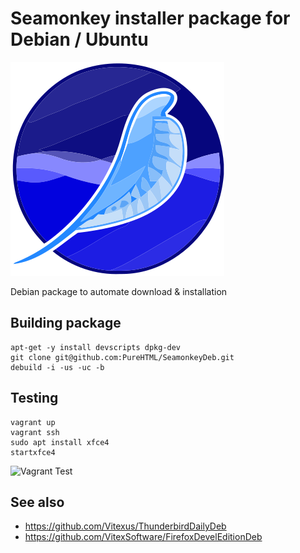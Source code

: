 Seamonkey installer package for Debian / Ubuntu
=====================================================

![Seamonkey](seamonkey.svg?raw=true "seamonkey logo")

Debian package to automate download & installation

Building package
----------------

```shell
apt-get -y install devscripts dpkg-dev
git clone git@github.com:PureHTML/SeamonkeyDeb.git
debuild -i -us -uc -b
```

Testing
-------

    vagrant up
    vagrant ssh
    sudo apt install xfce4
    startxfce4


![Vagrant Test](vagrantubuntu.png?raw=true "seamonkey in Ubuntu")


See also
--------
 * https://github.com/Vitexus/ThunderbirdDailyDeb
 * https://github.com/VitexSoftware/FirefoxDevelEditionDeb

